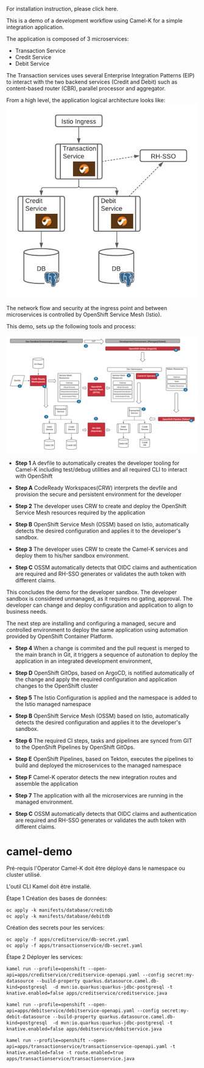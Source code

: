For installation instruction, please click here.

This is a demo of a development workflow using Camel-K for a simple integration application.

The application is composed of 3 microservices:
* Transaction Service
* Credit Service
* Debit Service

The Transaction services uses several Enterprise Integration Patterns (EIP) to interact with the two backend services (Credit and Debit) such as content-based router (CBR), parallel processor and aggregator.

From a high level, the application logical architecture looks like:
![application](images/app.png)

The network flow and security at the ingress point and between microservices is controlled by OpenShift Service Mesh (Istio).

This demo, sets up the following tools and process:

![process](images/processflow.png)

* **Step 1** A devfile to automatically creates the developer tooling for Camel-K including test/debug utilities and all required CLI to interact with OpenShift

* **Step A** CodeReady Workspaces(CRW) interprets the devfile and provision the secure and persistent environment for the developer

* **Step 2** The developer uses CRW to create and deploy the OpenShift Service Mesh resources required by the application

* **Step B** OpenShift Service Mesh (OSSM) based on Istio, automatically detects the desired configuration and applies it to the developer's sandbox.

* **Step 3** The developer uses CRW to create the Camel-K services and deploy them to his/her sandbox environment.

* **Step C** OSSM automatically detects that OIDC claims and authentication are required and RH-SSO generates or validates the auth token with different claims.

This concludes the demo for the developer sandbox. The developer sandbox is considered unmanaged, as it requires no gating, approval. The developer can change and deploy configuration and application to align to business needs.

The next step are installing and configuring a managed, secure and controlled environment to deploy the same application using automation provided by OpenShift Container Platform.

* **Step 4** When a change is commited and the pull request is merged to the main branch in Git, it triggers a sequence of autonation to deploy the application in an integrated development environment,

* **Step D** OpenShift GitOps, based on ArgoCD, is notified automatically of the change and apply the required configuration and application changes to the OpenShift cluster

* **Step 5** The Istio Configuration is applied and the namespace is added to the Istio managed namespace

* **Step B** OpenShift Service Mesh (OSSM) based on Istio, automatically detects the desired configuration and applies it to the developer's sandbox.

* **Step 6** The required CI steps, tasks and pipelines are synced from GIT to the OpenShift Pipelines by OpenShift GitOps.

* **Step E** OpenShift Pipelines, based on Tekton, executes the pipelines to build and deployed the microservices to the managed namespace

* **Step F** Camel-K operator detects the new integration routes and assemble the application

* **Step 7** The application with all the microservices are running in the managed environment.

* **Step C** OSSM automatically detects that OIDC claims and authentication are required and RH-SSO generates or validates the auth token with different claims.










# camel-demo
Pré-requis
l'Operator Camel-K doit être déployé dans le namespace ou cluster utilisé.

L'outil CLI Kamel doit être installé.

Étape 1
Création des bases de données:

```
oc apply -k manifests/database/creditdb
oc apply -k manifests/database/debitdb
```

Création des secrets pour les services:
```
oc apply -f apps/creditservice/db-secret.yaml
oc apply -f apps/transactionservice/db-secret.yaml
```


Étape 2
Déployer les services:

```
kamel run --profile=openshift --open-api=apps/creditservice/creditservice-openapi.yaml --config secret:my-datasource --build-property quarkus.datasource.camel.db-kind=postgresql  -d mvn:io.quarkus:quarkus-jdbc-postgresql -t knative.enabled=false apps/creditservice/creditservice.java
```

```
kamel run --profile=openshift --open-api=apps/debitservice/debitservice-openapi.yaml --config secret:my-debit-datasource --build-property quarkus.datasource.camel.db-kind=postgresql  -d mvn:io.quarkus:quarkus-jdbc-postgresql -t knative.enabled=false apps/debitservice/debitservice.java
```

```
kamel run --profile=openshift --open-api=apps/transactionservice/transactionservice-openapi.yaml -t knative.enabled=false -t route.enabled=true apps/transactionservice/transactionservice.java

```